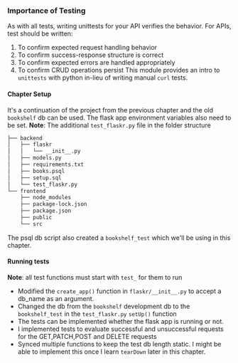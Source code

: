 ### Importance of Testing
As with all tests, writing unittests for your API verifies the behavior. For APIs, test should be written:
1. To confirm expected request handling behavior
2. To confirm success-response structure is correct
3. To confirm expected errors are handled appropriately
4. To confirm CRUD operations persist
This module provides an intro to `unittests` with python in-lieu of writing manual `curl` tests.

#### Chapter Setup
It's a continuation of the project from the previous chapter and the old `bookshelf` db can be used. The flask app environment variables also need to be set. **Note**: The additional `test_flaskr.py` file in the folder structure
```bash
├── backend
│   ├── flaskr
│   │   └── __init__.py
│   ├── models.py
│   ├── requirements.txt
│   ├── books.psql
│   ├── setup.sql
│   └── test_flaskr.py
└── frontend
    ├── node_modules
    ├── package-lock.json
    ├── package.json
    ├── public
    └── src
```
The psql db script also created a `bookshelf_test` which we'll be using in this chapter. <br>

#### Running tests
**Note**: all test functions must start with `test_` for them to run
- Modified the `create_app()` function in `flaskr/__init__.py` to accept a db_name as an argument.
- Changed the db from the `bookshelf` development db to the `bookshelf_test` in the `test_flaskr.py` `setUp()` function
- The tests can be implemented whether the flask app is running or not.
- I implemented tests to evaluate successful and unsuccessful requests for the GET,PATCH,POST and DELETE requests
- Synced multiple functions to keep the test db length static. I might be able to implement this once I learn `tearDown` later in this chapter.
